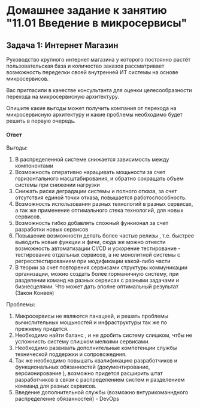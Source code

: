 # Домашнее задание к занятию "11.01 Введение в микросервисы"

## Задача 1: Интернет Магазин

Руководство крупного интернет магазина у которого постоянно растёт пользовательская база и количество заказов рассматривает возможность переделки своей внутренней ИТ системы на основе микросервисов. 

Вас пригласили в качестве консультанта для оценки целесообразности перехода на микросервисную архитектуру. 

Опишите какие выгоды может получить компания от перехода на микросервисную архитектуру и какие проблемы необходимо будет решить в первую очередь.

#### Ответ

Выгоды:
1. В распределенной системе снижается зависимость между компонентами
2. Возможность оперативно наращивать мощьности за счет горизонтального масштабирования, 
   и обратно сокращать объем системы при снижении нагрузки
3. Снижать риски деградации системы и полного отказа, за счет отсутствия единой точки отказа, повышается работоспособность.
4. Возможность использования разных технологий в разных сервисах, а так же применение оптимального стека технологий, для новых сервисов. 
5. Возможность гибко добавлять сложный функионал за счет разработки новых сервисов
6. Повышение возможности делать более частые релизы , т.е. быстрее выводить новые функции и фичи,
   сюда же можно отнести возможность автоматизации CI/CD 
   и ускорение тестирование - тестирование отдельных сервисов, а не монолитной системы с регресстестированием при модификации какой-либо части
7. В теории за счет повторения сервисами структуры коммуникации организации, можно создать более горманичную систему, 
   при разделении команд на разных сервисах с разными задачами и бизнесцелями. Что может дать вполне оптимальный результат (Закон Конвея)
   
Проблемы:
1. Микросервисы не являются панацеей, и решать проблемы вычислительных мощьностей и инфраструктуры так же по прежнему придется.
2. Необходимо найти баланс , и не дробить систему слишком, чтбы не усложнисть систему слишком мелкими сервисами.
3. Необходимо развивать дополнительные компетенции службы технической поддержки и сопровожедния.
4. Так же необходимо повышать квалификацию разработчиков и функциональных обязанностей (документирование, версионирование ), 
   возможно придется расширить штат разработчиков в связи с распределением систем и разделением комманд для разных сервисов.
5. Введение дополнительной службы (возможно внтурикоманндного распределение обязанностей) - DevOps
